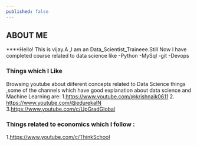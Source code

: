 ```yaml
---
published: false
---
```

## ABOUT ME
 
****Hello!
This is vijay.A ,I am an Data_Scientist_Traineee.Still Now I have completed course related to data science like
-Python
-MySql
-git
-Devops

### Things which I Like

Browsing youtube about diiferent concepts related to Data Science things ,some of the channels which have good explanation about data science and Machine Learning are:
1.https://www.youtube.com/@krishnaik0611
2. https://www.youtube.com/@edurekaIN
3.https://www.youtube.com/c/UpGradGlobal

### Things related to economics which I follow :
1.https://www.youtube.com/c/ThinkSchool








